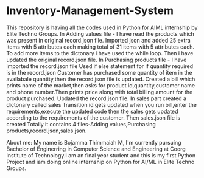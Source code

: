 # Inventory-Management-System
This repository is having all the codes used in Python for AIML internship by Elite Techno Groups.
In Adding values file - I have read the products which was present in original record.json file.
Imported json and added 25 extra items with 5 attributes each making total of 31 items with 5 attributes each.
To add more items to the dictonary i have used the while loop.
Then i have updated the original record.json file.
In Purchasing products file - I have imported the record.json file
Used if else statement for if quantity required is in the record.json
Customer has purchased some quantity  of item in the availabale quantity,then the record.json file is updated.
Created a bill which prints name of the market,then asks for product id,quantity,customer name and phone number.Then prints price along with total billing amount for the product purchased.
Updated the record.json file.
In sales part created a dictonary called sales
Transition id gets updated when you run bill,enter the requirements,execute the updated code then the sales gets updated according to the requirements of the customer.
Then sales.json file is created
Totally it contains 4 files-Adding values,Purchasing products,record.json,sales.json.



About me:
My name is Bojamma Thimmaiah M, I'm currently pursuing Bachelor of Enginerring in Computer Science and Engineering at Coorg Institute of Technology.I am an final year student and this is my first Python Project and iam doing online internship on Python for AI/ML in Elite Techno Groups.
